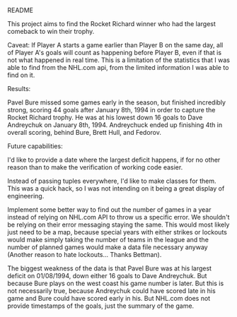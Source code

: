 README

This project aims to find the Rocket Richard winner who had the largest comeback to win their trophy. 

Caveat:
If Player A starts a game earlier than Player B on the same day, all of Player A's goals will count as happening before Player B, even if that is not what happened in real time. This is a limitation of the statistics that I was able to find from the NHL.com api, from the limited information I was able to find on it.

Results:

Pavel Bure missed some games early in the season, but finished incredibly strong, scoring 44 goals after January 8th, 1994 in order to capture the Rocket Richard trophy. He was at his lowest down 16 goals to Dave Andreychuk on January 8th, 1994. Andreychuck ended up finishing 4th in overall scoring, behind Bure, Brett Hull, and Fedorov.

Future capabilities: 

I'd like to provide a date where the largest deficit happens, if for no other reason than to make the verification of working code easier. 

Instead of passing tuples everywhere, I'd like to make classes for them. This was a quick hack, so I was not intending on it being a great display of engineering. 

Implement some better way to find out the number of games in a year instead of relying on NHL.com API to throw us a specific error. We shouldn't be relying on their error messaging staying the same. This would most likely just need to be a map, because special years with either strikes or lockouts would make simply taking the number of teams in the league and the number of planned games would make a data file necessary anyway (Another reason to hate lockouts... Thanks Bettman).

The biggest weakness of the data is that Pavel Bure was at his largest deficit on 01/08/1994, down either 16 goals to Dave Andreychuk. But because Bure plays on the west coast his game number is later. But this is not necessarily true, because Andreychuk could have scored late in his game and Bure could have scored early in his. But NHL.com does not provide timestamps of the goals, just the summary of the game. 


